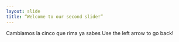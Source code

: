 ```yaml
---
layout: slide
title: “Welcome to our second slide!”
---
```

Cambiamos la cinco que rima ya sabes
Use the left arrow to go back!
